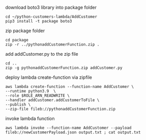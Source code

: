 download boto3 library into package folder
```
cd ~/python-customers-lambda/AddCustomer
pip3 install -t package boto3
```

zip package folder
```
cd package
zip -r ../pythonaddCustomerFunction.zip . 
```

add addCustomer.py to the zip file
```
cd ..
zip -g pythonaddCustomerFunction.zip addCustomer.py
```

deploy lambda create-function via zipfile
```
aws lambda create-function --function-name AddCustomer \
--runtime python3.9  \
--role $ROLE_ARN_READWRITE \
--handler addCustomer.addCustomerToFile \
--publish \
--zip-file fileb://pythonaddCustomerFunction.zip
```

invoke lambda function
```
aws lambda invoke --function-name AddCustomer --payload fileb://newCustomerPayload.json output.txt ; cat output.txt
```
